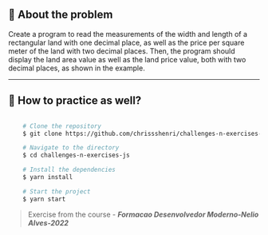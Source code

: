 ## 👀 About the problem

Create a program to read the measurements of the width and length of a rectangular land with one decimal place, as well as the price per square meter of the land with two decimal places. Then, the program should display the land area value as well as the land price value, both with two decimal places, as shown in the example.

---

## 📁 How to practice as well?

```bash

    # Clone the repository
    $ git clone https://github.com/chrissshenri/challenges-n-exercises-js.git

    # Navigate to the directory
    $ cd challenges-n-exercises-js

    # Install the dependencies
    $ yarn install

    # Start the project
    $ yarn start

```

> 
> Exercise from the course - ***Formacao Desenvolvedor Moderno-Nelio Alves-2022***

